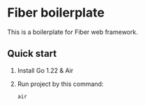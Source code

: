# Fiber boilerplate

This is a boilerplate for Fiber web framework.

## Quick start

1. Install Go 1.22 & Air

2. Run project by this command:
   ```bash
   air
   ```
